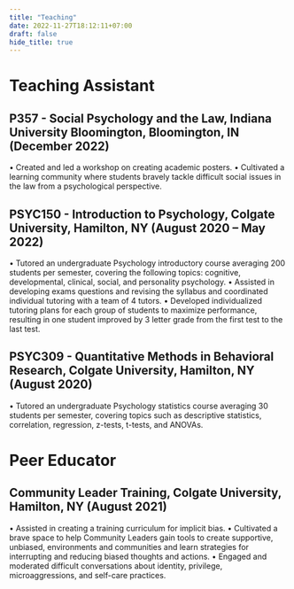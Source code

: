 ```yaml
---
title: "Teaching"
date: 2022-11-27T18:12:11+07:00
draft: false
hide_title: true
---
```


# Teaching Assistant
## P357 - Social Psychology and the Law, Indiana University Bloomington, Bloomington, IN (December 2022)
•	Created and led a workshop on creating academic posters.
•	Cultivated a learning community where students bravely tackle difficult social issues in the law from a psychological perspective.

## PSYC150 - Introduction to Psychology, Colgate University, Hamilton, NY (August 2020 – May 2022)
•	Tutored an undergraduate Psychology introductory course averaging 200 students per semester, covering the following topics: cognitive, developmental, clinical, social, and personality psychology.
•	Assisted in developing exams questions and revising the syllabus and coordinated individual tutoring with a team of 4 tutors.
•	Developed individualized tutoring plans for each group of students to maximize performance, resulting in one student improved by 3 letter grade from the first test to the last test.

## PSYC309 - Quantitative Methods in Behavioral Research, Colgate University, Hamilton, NY (August 2020)
•	Tutored an undergraduate Psychology statistics course averaging 30 students per semester, covering topics such as descriptive statistics, correlation, regression, z-tests, t-tests, and ANOVAs.

# Peer Educator
## Community Leader Training, Colgate University, Hamilton, NY (August 2021)
•	Assisted in creating a training curriculum for implicit bias.
•	Cultivated a brave space to help Community Leaders gain tools to create supportive, unbiased, environments and communities and learn strategies for interrupting and reducing biased thoughts and actions.
•	Engaged and moderated difficult conversations about identity, privilege, microaggressions, and self-care practices.
